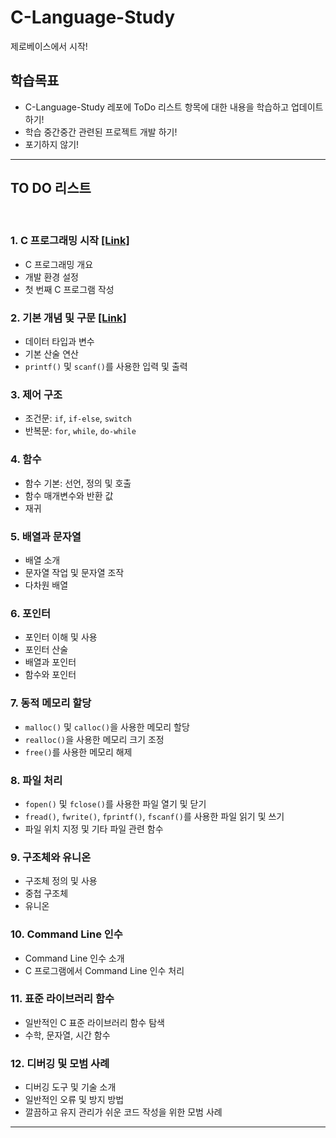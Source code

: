 # C-Language-Study

제로베이스에서 시작!

## 학습목표
- C-Language-Study 레포에 ToDo 리스트 항목에 대한 내용을 학습하고 업데이트 하기!
- 학습 중간중간 관련된 프로젝트 개발 하기!
- 포기하지 않기!

---

## TO DO 리스트

</br>

### 1. C 프로그래밍 시작  [[Link]](/section1/) 
   - C 프로그래밍 개요
   - 개발 환경 설정
   - 첫 번째 C 프로그램 작성

### 2. 기본 개념 및 구문 [[Link]](/section2/)
   - 데이터 타입과 변수
   - 기본 산술 연산
   - `printf()` 및 `scanf()`를 사용한 입력 및 출력

### 3. 제어 구조
   - 조건문: `if`, `if-else`, `switch`
   - 반복문: `for`, `while`, `do-while`

### 4. 함수
   - 함수 기본: 선언, 정의 및 호출
   - 함수 매개변수와 반환 값
   - 재귀

### 5. 배열과 문자열
   - 배열 소개
   - 문자열 작업 및 문자열 조작
   - 다차원 배열

### 6. 포인터
   - 포인터 이해 및 사용
   - 포인터 산술
   - 배열과 포인터
   - 함수와 포인터

### 7. 동적 메모리 할당
   - `malloc()` 및 `calloc()`을 사용한 메모리 할당
   - `realloc()`을 사용한 메모리 크기 조정
   - `free()`를 사용한 메모리 해제

### 8. 파일 처리
   - `fopen()` 및 `fclose()`를 사용한 파일 열기 및 닫기
   - `fread()`, `fwrite()`, `fprintf()`, `fscanf()`를 사용한 파일 읽기 및 쓰기
   - 파일 위치 지정 및 기타 파일 관련 함수

### 9. 구조체와 유니온
   - 구조체 정의 및 사용
   - 중첩 구조체
   - 유니온

### 10. Command Line 인수
  - Command Line 인수 소개
  - C 프로그램에서 Command Line 인수 처리

### 11. 표준 라이브러리 함수
  - 일반적인 C 표준 라이브러리 함수 탐색
  - 수학, 문자열, 시간 함수

### 12. 디버깅 및 모범 사례
  - 디버깅 도구 및 기술 소개
  - 일반적인 오류 및 방지 방법
  - 깔끔하고 유지 관리가 쉬운 코드 작성을 위한 모범 사례

---

